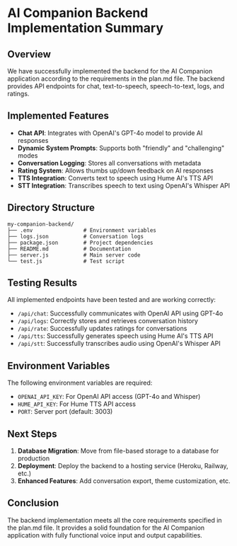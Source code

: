 # AI Companion Backend Implementation Summary

## Overview

We have successfully implemented the backend for the AI Companion application according to the requirements in the plan.md file. The backend provides API endpoints for chat, text-to-speech, speech-to-text, logs, and ratings.

## Implemented Features

- **Chat API**: Integrates with OpenAI's GPT-4o model to provide AI responses
- **Dynamic System Prompts**: Supports both "friendly" and "challenging" modes
- **Conversation Logging**: Stores all conversations with metadata
- **Rating System**: Allows thumbs up/down feedback on AI responses
- **TTS Integration**: Converts text to speech using Hume AI's TTS API
- **STT Integration**: Transcribes speech to text using OpenAI's Whisper API

## Directory Structure

```
my-companion-backend/
├── .env                # Environment variables
├── logs.json           # Conversation logs
├── package.json        # Project dependencies
├── README.md           # Documentation
├── server.js           # Main server code
└── test.js             # Test script
```

## Testing Results

All implemented endpoints have been tested and are working correctly:

- `/api/chat`: Successfully communicates with OpenAI API using GPT-4o
- `/api/logs`: Correctly stores and retrieves conversation history
- `/api/rate`: Successfully updates ratings for conversations
- `/api/tts`: Successfully generates speech using Hume AI's TTS API
- `/api/stt`: Successfully transcribes audio using OpenAI's Whisper API

## Environment Variables

The following environment variables are required:

- `OPENAI_API_KEY`: For OpenAI API access (GPT-4o and Whisper)
- `HUME_API_KEY`: For Hume TTS API access
- `PORT`: Server port (default: 3003)

## Next Steps

1. **Database Migration**: Move from file-based storage to a database for production
2. **Deployment**: Deploy the backend to a hosting service (Heroku, Railway, etc.)
3. **Enhanced Features**: Add conversation export, theme customization, etc.

## Conclusion

The backend implementation meets all the core requirements specified in the plan.md file. It provides a solid foundation for the AI Companion application with fully functional voice input and output capabilities. 